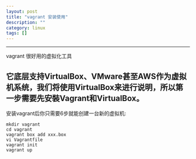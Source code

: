 ```yaml
---
layout: post
title: "vagrant 安装使用"
description: ""
category: linux
tags: []
---
```


---

vagrant  很好用的虚拟化工具

它底层支持VirtualBox、VMware甚至AWS作为虚拟机系统，我们将使用VirtualBox来进行说明，所以第一步需要先安裝Vagrant和VirtualBox。
---

安装vagrant后你只需要6步就能创建一台新的虚拟机:

```
mkdir vagrant
cd vagrant
vagrant box add xxx.box
vi Vagrantfile
vagrant init 
vagrant up

```

